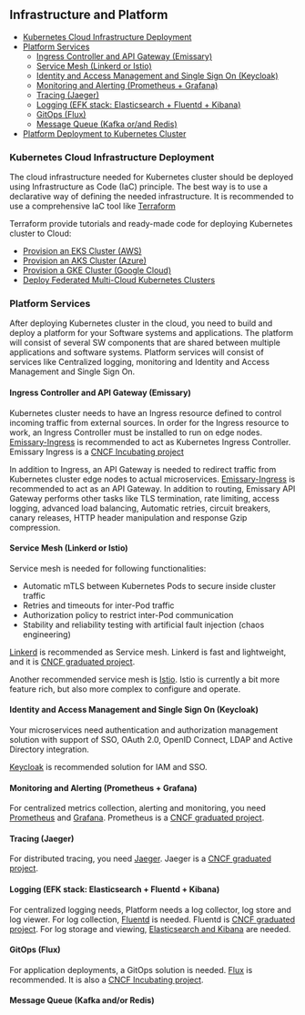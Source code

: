 ## Infrastructure and Platform

- [Kubernetes Cloud Infrastructure Deployment](#iac)
- [Platform Services](#platformservices)
    - [Ingress Controller and API Gateway (Emissary)](#ingressapigateway)
    - [Service Mesh (Linkerd or Istio)](#servicemesh)
    - [Identity and Access Management and Single Sign On (Keycloak)](#iamsso)
    - [Monitoring and Alerting (Prometheus + Grafana)](#monitoringandalerting)
    - [Tracing (Jaeger)](#tracing)
    - [Logging (EFK stack: Elasticsearch + Fluentd + Kibana)](#logging)
    - [GitOps (Flux)](#gitops)
    - [Message Queue (Kafka or/and Redis)](#messagequeue)
- [Platform Deployment to Kubernetes Cluster](#platformdeployment)

### <a name="iac"></a> Kubernetes Cloud Infrastructure Deployment
The cloud infrastructure needed for Kubernetes cluster should be deployed using Infrastructure as Code (IaC)
principle. The best way is to use a declarative way of defining the needed infrastructure.
It is recommended to use a comprehensive IaC tool like [Terraform](https://www.terraform.io/)

Terraform provide tutorials and ready-made code for deploying Kubernetes cluster to Cloud:
- [Provision an EKS Cluster (AWS)](https://learn.hashicorp.com/tutorials/terraform/eks?in=terraform/kubernetes)
- [Provision an AKS Cluster (Azure)](https://learn.hashicorp.com/tutorials/terraform/aks?in=terraform/kubernetes)
- [Provision a GKE Cluster (Google Cloud)](https://learn.hashicorp.com/tutorials/terraform/gke?in=terraform/kubernetes)
- [Deploy Federated Multi-Cloud Kubernetes Clusters](https://learn.hashicorp.com/tutorials/terraform/multicloud-kubernetes?in=terraform/kubernetes)

### <a name="platformservices"></a> Platform Services
After deploying Kubernetes cluster in the cloud, you need to build and deploy a platform for your
Software systems and applications. The platform will consist of several SW components that are shared
between multiple applications and software systems. Platform services will consist of services like Centralized
logging, monitoring and Identity and Access Management and Single Sign On.

#### <a name="ingressapigateway"></a> Ingress Controller and API Gateway (Emissary)
Kubernetes cluster needs to have an Ingress resource defined to control incoming traffic from external sources.
In order for the Ingress resource to work, an Ingress Controller must be installed to run on edge nodes. [Emissary-Ingress](https://github.com/emissary-ingress/emissary)
is recommended to act as Kubernetes Ingress Controller. Emissary Ingress is a [CNCF Incubating project](https://landscape.cncf.io/)

In addition to Ingress, an API Gateway is needed to redirect traffic from Kubernetes cluster edge nodes to actual
microservices. [Emissary-Ingress](https://github.com/emissary-ingress/emissary)
is recommended to act as an API Gateway. In addition to routing, Emissary API Gateway performs other tasks like TLS termination, rate limiting,
access logging, advanced load balancing, Automatic retries, circuit breakers, canary releases,
HTTP header manipulation and response Gzip compression.

#### <a name="servicemesh"></a> Service Mesh (Linkerd or Istio)
Service mesh is needed for following functionalities:
- Automatic mTLS between Kubernetes Pods to secure inside cluster traffic
- Retries and timeouts for inter-Pod traffic
- Authorization policy to restrict inter-Pod communication
- Stability and reliability testing with artificial fault injection (chaos engineering)

[Linkerd](https://linkerd.io/) is recommended as Service mesh. Linkerd is fast and lightweight,
and it is [CNCF graduated project](https://landscape.cncf.io/).

Another recommended service mesh is [Istio](https://istio.io/latest/). 
Istio is currently a bit more feature rich, but also more complex to configure and operate.

#### <a name="iamsso"></a> Identity and Access Management and Single Sign On (Keycloak)
Your microservices need authentication and authorization management solution
with support of SSO, OAuth 2.0, OpenID Connect, LDAP and Active Directory integration.

[Keycloak](https://www.keycloak.org/) is recommended solution for IAM and SSO.

#### <a name="monitoringandalerting"></a> Monitoring and Alerting (Prometheus + Grafana)
For centralized metrics collection, alerting and monitoring, you need [Prometheus](https://prometheus.io/)
and [Grafana](https://grafana.com/). Prometheus is a [CNCF graduated project](https://landscape.cncf.io/).

#### <a name="tracing"></a> Tracing (Jaeger)
For distributed tracing, you need [Jaeger](https://www.jaegertracing.io/).
Jaeger is a [CNCF graduated project](https://landscape.cncf.io/).

#### <a name="logging"></a> Logging (EFK stack: Elasticsearch + Fluentd + Kibana)
For centralized logging needs, Platform needs a log collector, log store and log viewer.
For log collection, [Fluentd](https://www.fluentd.org/) is needed. Fluentd is [CNCF graduated project](https://landscape.cncf.io/).
For log storage and viewing, [Elasticsearch and Kibana](https://www.elastic.co/) are needed.

#### <a name="gitops"></a> GitOps (Flux)
For application deployments, a GitOps solution is needed. [Flux](https://fluxcd.io/) is recommended. It
is also a [CNCF Incubating project](https://landscape.cncf.io/).

#### <a name="messagequeue"></a> Message Queue (Kafka and/or Redis)
